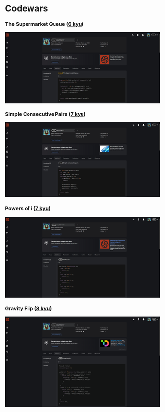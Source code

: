 # Codewars

### The Supermarket Queue ([6 kyu](https://www.codewars.com/kata/57b06f90e298a7b53d000a86))
<img src="./codewars/6kyu The Supermarket Queue.jpg">

### Simple Consecutive Pairs ([7 kyu](https://www.codewars.com/kata/5a3e1319b6486ac96f000049))
<img src="./codewars/7kyu Simple Consecutive Pairs.jpg">

### Powers of i ([7 kyu](https://www.codewars.com/kata/5a97387e5ee396e70a00016d))
<img src="./codewars/7kyu Powers of i.jpg">

### Gravity Flip ([8 kyu](https://www.codewars.com/kata/5f70c883e10f9e0001c89673))
<img src="./codewars/8kyu Gravity Flip.png">
